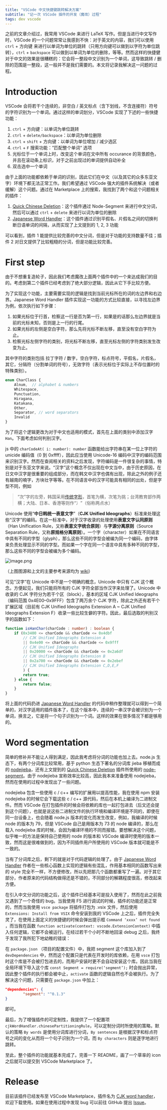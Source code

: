 ```yaml
---
title: "VSCode 中文快捷键跳转解决方案"
subtitle: "记一次 VSCode 插件的开发（魔改）过程"
tags: dev vscode
---
```


之前的文章介绍过，我常用 VSCode 来进行 LaTeX 写作。但是当进行中文写作时，VSCode 的一个问题常常让我感到不快：对于英文的内容，我们可以使用 `ctrl` + 方向键 来进行以单词为单位的跳转（只用方向键可以做到以字符为单位跳转），`ctrl`  + `backspace` 可以做到以单词为单位的删除，等等。然而这样的快捷健对于中文的效果是很糟糕的：它会将一整段中文识别为一个单词，这导致跳转 / 删除的范围是一整段，这一般并不是我们需要的。本文将记录我解决这一问题的过程。

# Introduction

VSCode 会将若干个连续的，非空白 / 英文标点（含下划线，不含连接符）符号的字符识别为一个单词。通过这样的单词划分，VSCode 实现了下述的一些快捷功能：

1. `ctrl` + 方向键：以单词为单位跳转
2. `ctrl` + `delete/backspace`：以单词为单位删除
3. `ctrl` + `shift` + 方向键：以单词为单位增加 / 减少选区
4. `ctrl` + `F` 搜索功能：”匹配整个单词“ 选项
5. 光标位于一个单词上时，改变这个单词在文中所有 occurance 的背景颜色，并且在滚动条上标识，对于之前出现过的单词提供自动补全
6. 双击选中一个单词

由于上面的功能都依赖于单词的识别，因此它们在中文（以及其它的众多东亚文字）环境下都无法正常工作。我们希望通过 VSCode 强大的插件系统解决（或者缓解）这个问题。通过在 Marketplace 上的搜索，我找到了两个和这个问题相关的插件：

1. [Quick Chinese Deletion](https://marketplace.visualstudio.com/items?itemName=ZacharyJia.quick-chinese-deletion)：这个插件通过 Node-Segment 来进行中文分词，然后可以通过 `ctrl` + `delete` 来进行以词为单位的删除
2. [Japanese Word Handler](https://marketplace.visualstudio.com/items?itemName=sgryjp.japanese-word-handler)：这个插件通过识别平假名、片假名之间的切换判断日语单词的间隔，从而实现了上文提到的 1, 2, 3 功能

可以看到，插件 1 能提供比较完善的中文分词，但是对于功能的支持数量不佳；插件 2 对日文提供了比较粗糙的分词，但是功能比较完善。

# First step

由于不想重复造轮子，因此我们考虑魔改上面两个插件中的一个来达成我们的目的。考虑到第二个插件已经考虑到了绝大部分逻辑，因此从它下手比较方便。

为了实现这个功能，主要需要实现的逻辑是找到当前光标所在的词的左边界和右边界。Japanese Word Handler 插件实现这一功能的方式比较直接，以寻找左边界为例，依次执行如下步骤：

1. 如果光标位于行首，检察这一行是否为第一行，如果是的话那么左边界就是当前的光标未知，否则是上一行的行尾。
2. 如果光标的左侧是空白字符，那么先将光标不断左移，直至没有空白字符为止。
3. 检察光标左侧字符的类别，将光标不断左移，直至光标左侧的字符类别发生改变为止。

其中字符的类别包括 拉丁字符 / 数字，空白字符，标点符号，平假名，片假名，其它，分隔符（分割单词的符号），无效字符（表示光标位于实际上不存位置时的特殊类别）。

```typescript
enum CharClass {
    Alnum,  // alphabet & numbers
    Whitespace,
    Punctuation,
    Hiragana,
    Katakana,
    Other,
    Separator, // word separators
    Invalid
}
```

为了将这个逻辑更改为对于中文也适用的模式，首先在上面的类别中添加汉字 `Han`。下面考虑如何判别汉字。

js 中的 `charCodeAt( i: number): number` 函数能给出字符串在某一位上字符的 unicide 编码值（0 到 0xffff），因此应当使用 Unicode-16 编码中汉字的编码范围来识别汉字。然而在查阅相关的资料之后发现，字符编码是一件很复杂的事情，特别是对于东亚文字来说。“汉字”这个概念不仅出现在中文当中，由于历史原因，在日文中汉字是很重要的组成部分，而在韩文中汉字也偶有出现，除此之外的例子还有越南的喃字，方块壮字等等。在不同语言中的汉字可能具有相同的出处，但是字型不同，例如

> “次”字的左旁，韩国采用[传统字形](https://zh.wikipedia.org/wiki/傳承字形)，首笔为横，次笔为挑；台湾教育部作两横；大陆、日本、香港等则作“冫”（俗称两点水）

Unicode 使用“**中日韩统一表意文字**”（**CJK Unified Ideographs**）标准来处理这些“汉字”的编码。在这一标准中，对于汉字收录的处理使用**表意文字认同原则**（Han Unification Rule，又称**表意文字统合原则**）与**字源分离原则**（Source Separation Rule，又称**原规格分离原则**）。一个字（character）如果在不同语言中具有不同的字型（glyph），那么这些不同的字型会被编为同一个编码，由字体来负责处理显示不同的字型。而如果一个字在同一个语言中具有多种不同的字型，那么这些不同的字型会被编为多个编码。

![image.png](https://i.loli.net/2020/02/06/Te2kqplVQbicrxR.png)

（上图图源和上文的主要参考来源均为 [wiki](https://zh.wikipedia.org/zh-cn/中日韓統一表意文字)）

可见“汉字”在 Unicode 中不是一个明确的概念，Unicode 中只有 CJK 这个概念。方便起见，我们只能将所有的 CJK 字符全部当作汉字来处理了。Unicode 中收录的 CJK 字符分为若干个区（block），基本的区域 CJK Unified Ideographs （编码范围 0x4E00–0x9FFF）包含了两万余个 CJK 字符，除此之外还有若干个扩展区域（目前有 CJK Unified Ideographs Extension A ~ CJK Unified Ideographs Extension F）收录一些比较生僻的字符。因此，最后选取的判别汉字的函数如下：

```typescript
function isHanChar(charCode : number) : boolean {
    if (0x3400 <= charCode && charCode <= 0x4dbf  
        // CJK Unified Ideographs Extension A
        || 0x4e00 <= charCode && charCode <= 0x9fff  
        // CJK Unified Ideographs
        || 0x20000 <= charCode && charCode <= 0x2a6df  
        // CJK Unified Ideographs Extension B
        || 0x2a700 <= charCode && charCode <= 0x2ebef  
        // CJK Unified Ideographs Extension C,D,E,F
        ) {
        return true;
    } else {
        return false;
    }
}
```

将上面的代码扔进 [Japanese Word Handler](https://marketplace.visualstudio.com/items?itemName=sgryjp.japanese-word-handler) 的代码中稍作整理就可以得到一个简单的，对汉字适用的插件版本了，在这个版本中，连续的一串汉字会被识别为一个单词，换言之，它是将一个句子识别为一个词。这样的效果在很多情况下都是够用的。

# Word segmentation

简单的修补并不能让人得到满足，因此我考虑将分词的功能也加上去。node.js 生态下，有两个分词库比较常用，基于 python 生态下著名的分词库 jieba 移植而成的 [nodejieba](https://github.com/yanyiwu/nodejieba)，还有上文提到的 [Quick Chinese Deletion](https://marketplace.visualstudio.com/items?itemName=ZacharyJia.quick-chinese-deletion) 插件所使用的 [node-segment](https://github.com/leizongmin/node-segment)。由于 nodejieba 宣称效率比较高，因此我本来准备使用 nodejieba，然而在使用的过程中发现出了一些问题。

nodejieba 包含一些使用 c / c++ 编写的扩展用以提高性能，我在使用 npm 安装 nodejieba 的时候它会下载这些 c / c++ 源代码，然后在本机上编译为二进制文件。然而 VSCode 在打包插件的时候会将依赖的库也一起打包进去（后文还会提到这个问题），也就是说这些二进制文件的执行环境和编译环境是不同的，即使在同一台设备上，也会随着 node.js 版本的变化而发生改变，例如，我编译的时候 node 的版本为 79，但是 VSCode 自己是用版本为 73 的 node 编译的，那么在载入 nodejieba 库的时候，会因为编译环境的不同而报错。要想解决这个问题，似乎唯一的方法是保持自己使用的 node 的版本和 VSCode 编译时使用的版本一致，然而这是很难做到的，因为不同插件用户所使用的 VSCode 版本就可能是不一致的。

当有了分词库之后，剩下的就是对于代码逻辑的处理了。由于  [Japanese Word Handler](https://marketplace.visualstudio.com/items?itemName=sgryjp.japanese-word-handler) 作者在一些核心函数上实现的逻辑有些混乱，作用基本相同的函数写出来的 style 完全不一样，不方便修改，所以先把那几个函数都重写了一遍。对于其它部分，作者原来的代码结构做得还是不错的，不同部分的解耦程度很高，修改起来方便。

在引入中文分词的功能之后，这个插件已经基本可是投入使用了，然而在此之前我又遇到了一个奇怪的 bug。当我使用 F5 进行调试的时候，插件的功能还是正常的，然而当我使用 `vsce package` 将插件打包为 .vsix 文件，然后使用 `Extensions: Install from VSIX` 命令安装到我的 VSCode 上之后，插件完全失灵了，在使用上面定义的快捷键的时候会弹出提示框 `Command ‘xxxx’ not found` ，而当我在函数 `function activate(context: vscode.ExtensionContext)` 中插入任何逻辑，它都不会被运行。在经过若干个小时不断地回滚 debug 之后，我终于发现了我所犯下地幼稚的错误：

在 `package.json` （项目的配置文件）中，我把 segment 这个库加入到了 `devDependencies` 中，然而这个配置只是代表在开发时的库依赖，在用 `vsce` 打包时这个库是不会被打包进去的，而用户安装时更不会自动安装这个库。因此当我在全局环境下导入这个库 `const Segment = require(‘segment’);` 时会抛出异常，因此整个插件的执行都会被中止，`activate` 函数的逻辑自然也不会被执行。为了解决这个问题，只需要在 `package.json` 中加上：

```json
"dependencies": {
        "segment": "^0.1.3"
}
```

即可。

最后，为了增强插件的可定制性，我提供了一个配置项 `cjkWordHandler.chinesePartitioningRule`，可以定制分词时所使用的策略，默认的策略 `By words` 是使用分词库进行分词，`By sentences` 是根据汉字和标点符号之间的变化从而将一个句子识别为一个词，而 `By characters` 则是逐字地进行跳转。

至此，整个插件的功能就基本完成了。完善一下 README，画了一个草率的 icon 之后就可以提交到 VSCode Marketplace 了。

# Release

目前该插件已经发布至 VSCode Marketplace，插件名为 [CJK word handler](https://marketplace.visualstudio.com/items?itemName=SharzyL.cjk-word-handler)，欢迎下载使用。如果在使用过程中发现 bug 可以前往 GitHub 提出 [Issue](https://github.com/SharzyL/cjk-word-handler/issues)。


